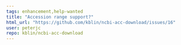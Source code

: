 ```yaml
---
tags: enhancement,help-wanted
title: "Accession range support?"
html_url: "https://github.com/kblin/ncbi-acc-download/issues/16"
user: peterjc
repo: kblin/ncbi-acc-download
---
```


